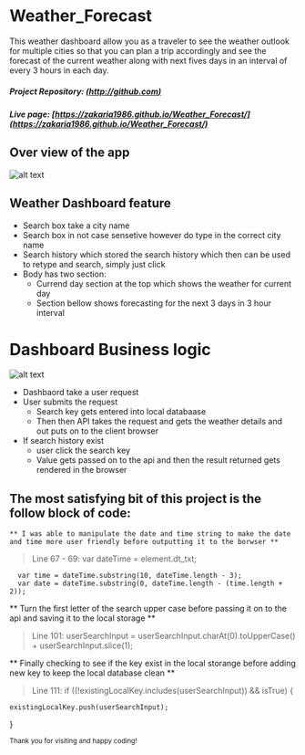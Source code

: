 # Weather_Forecast

This weather dashboard allow you as a traveler to see the weather outlook for multiple cities so that you can plan a trip accordingly and see the forecast of the current weather along with next fives days in an interval of every 3 hours in each day. 

##### Project Repository:  [(http://github.com)](https://github.com/Zakaria1986/Weather_Forecast) 

##### Live page:  [https://zakaria1986.github.io/Weather_Forecast/](https://zakaria1986.github.io/Weather_Forecast/) 

## Over view of the app



![alt text](/assets/img/Weather_Dashboard.gif)



## Weather Dashboard feature

 - Search box take a city name 
 - Search box in not case sensetive however do type in the correct city name
 - Search history which stored the search history which then can be used to retype and search, simply just click
 - Body has two section:
    - Currend day section at the top which shows the weather for current day 
    - Section bellow shows forecasting for the next 3 days in 3 hour interval 

# Dashboard Business logic

  



![alt text](/assets/img/code_overview.gif)



* Dashbaord take a user request 
* User submits the request 
    - Search key gets entered into local databaase 
    - Then then API takes the request and gets the weather details and out puts on to the client browser
* If search history exist
    - user click the search key 
    - Value gets passed on to the api and then the result returned gets rendered in the browser

## The most satisfying bit of this project is the follow block of code: 

    ** I was able to manipulate the date and time string to make the date and time more user friendly before outputting it to the borwser **

> Line 67 - 69:  var dateTime = element.dt_txt; 

      var time = dateTime.substring(10, dateTime.length - 3);
      var date = dateTime.substring(0, dateTime.length - (time.length + 2));

 ** Turn the first letter of the search upper case before passing it on to the api and saving it to the local storage **

> Line 101: userSearchInput = userSearchInput.charAt(0).toUpperCase() + userSearchInput.slice(1); 

 ** Finally checking to see if the key exist in the local storange before adding new key to keep the local database clean **

 >Line 111:  if ((!existingLocalKey.includes(userSearchInput)) && isTrue) {

    existingLocalKey.push(userSearchInput);

  }

<sub>Thank you for visiting and happy coding!</sub>
